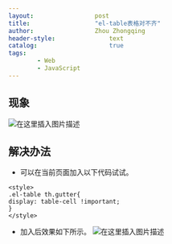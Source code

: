 ```yaml
---
layout:					post
title:					"el-table表格对不齐"
author:					Zhou Zhongqing
header-style:				text
catalog:					true
tags:
		- Web
		- JavaScript
---
```

## 现象
![在这里插入图片描述](https://i-blog.csdnimg.cn/blog_migrate/821f3eb152b950a1f2a05d44bf20035a.png)
## 解决办法
- 可以在当前页面加入以下代码试试。

```
<style>
.el-table th.gutter{
display: table-cell !important;
}
</style>
```
- 加入后效果如下所示。
![在这里插入图片描述](https://i-blog.csdnimg.cn/blog_migrate/70d5489a66cc7846c305fa1bcdffe7db.png)

